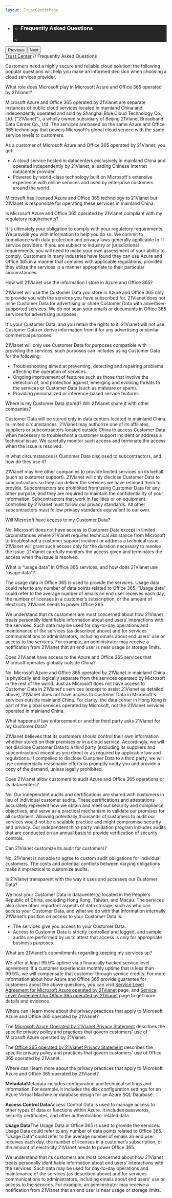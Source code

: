 ```yaml
---
layout: TrustCenterPage
---
```

<div class="row-fluid">
   <div class="span">
      <div>
        <div id="HeroWrapper" data-cols="1" data-view1="1" data-view2="1" data-view3="1" data-view4="1" class="row-fluid wider hero grid-container">
            <div class="span bp0-col-1-1 bp1-col-1-1 bp2-col-1-1 bp3-col-1-1">
                <div bi:type="slideshow" class="slideshow slideshow-hero hero" xmlns:bi="urn:schemas-microsoft-com:mscom:bi">
                    <ul bi:type="list" class="slides">
                        <li id="slide-1" bi:index="0" selectBi="">
                            <div class="heroitem light-foreground" bi:type="heroitem">
                                <div class="media" bi:parenttitle="t1">
                                    <a href="" bi:track="False" bi:titleflag="t1" bi:index="0">
                                        <div data-picture="" data-alt="You are in control of your data" data-disable-swap-below="">
                                            <div data-src="../Images/MS-TrustCenter-Resources-Header.jpg"></div>
                                            <noscript></noscript>
                                        </div>
                                    </a>
                                </div>
                                <div class="text" bi:type="cta">
                                    <div class="text-container">
                                        <div class="box" style="background: rgba(0,0,0,.85); color: #FFFFFF;">
                                            <ul bi:type="list" class="headerCaption subpageHeaderCaption">
                                                <li class="box-title">
                                                    <h3 class="box-title" bi:type="title" bi:title="t1" style="color: #FFFFFF;">Frequently Asked Questions</h3>
                                                </li>
                                                <li class="box-actions box-description"><a target="_self" class="mscom-link" href=""></a></li>
                                            </ul>
                                        </div>
                                    </div>
                                </div>
                            </div>
                        </li>
                    </ul>
                    <div class="navigation international" bi:track="false">
                        <div class="grid-container settop" data-title-text="Go To Slide "></div>
                    </div>
                    <div class="prev-next" bi:track="false"><button class="prev"><span class="icon-left" aria-hidden="true"></span><span class="screen-reader-text">Previous</span></button><button class="next"><span class="icon-right" aria-hidden="true"></span><span class="screen-reader-text">Next</span></button></div>
                    <div id="play-pause" class="play-pause" style="display:none">
                        <div class="pause"><button id="pauseButton" class="pause_button"><span class="icon-pause" aria-hidden="true"></span><span class="screen-reader-text">Pause</span></button></div>
                        <div class="play"><button id="playButton" class="play_button"><span class="icon-play" aria-hidden="true"></span><span class="screen-reader-text">Play</span></button></div>
                    </div>
                </div>
            </div>
        </div>
        <div id="BreadcrumbWrapper" data-cols="1" data-view1="1" data-view2="1" data-view3="1" data-view4="1" class="row-fluid grid-container mscom-grid-container breadcrumbs">
            <div class="span bp0-col-1-1 bp1-col-1-1 bp2-col-1-1 bp3-col-1-1"><a target="_self" class="mscom-link" href="../default.html">Trust Center</a> // Frequently Asked Questions
              <!--  <a target="_self" class="mscom-link" href="../privacy/default-cn.html">资源</a> -->
            </div>
        </div>
        <div id="ContentWrapper" data-cols="2" data-view1="1" data-view2="2" data-view3="2" data-view4="2" class="row-fluid subpageBody" style="width:100%!important;">
            <div class="span bp0-col-1-1 bp2-col-2-1 bp3-col-2-1 bp1-col-2-2" style="width:100%!important;">
                <p>Customers need a highly secure and reliable cloud solution; the following popular questions will help you make an informed decision when choosing a cloud services provider.</p>
                <div class="content-faq">
                    <label>What role does Microsoft play in Microsoft Azure and Office 365 operated by 21Vianet?</label>
                    <div class="content-faq-footer">
                        <p>Microsoft Azure and Office 365 operated by 21Vianet are separate instances of public cloud services located in mainland China and independently operated and sold by Shanghai Blue Cloud Technology Co., Ltd. ("21Vianet"), a wholly owned subsidiary of Beijing 21Vianet Broadband Data Center Co., Ltd. The services are based on the same Azure and Office 365 technology that powers Microsoft's global cloud service with the same service levels to customers.</p>
                        <p>As a customer of Microsoft Azure and Office 365 operated by 21Vianet, you get:</p>
                        <ul>
                            <li>A cloud service hosted in datacenters exclusively in mainland China and operated independently by 21Vianet, a leading Chinese Internet datacenter provider.</li>
                            <li>Powered by world-class technology built on Microsoft's extensive experience with online services and used by enterprise customers around the world.</li>
                        </ul>
                        <p>Microsoft has licensed Azure and Office 365 technology to 21Vianet but 21Vianet is responsible for operating these services in mainland China.</p>
                    </div>
                </div>
                <div class="content-faq">
                    <label>Is Microsoft Azure and Office 365 operated by 21Vianet compliant with my regulatory requirements?</label>
                    <div class="content-faq-footer">
                        <p>It is ultimately your obligation to comply with your regulatory requirements. We provide you with information to help you do so. We commit to compliance with data protection and privacy laws generally applicable to IT service providers. If you are subject to industry or jurisdictional requirements, you will need to make your own assessment of your ability to comply. Customers in many industries have found they can use Azure and Office 365 in a manner that complies with applicable regulations, provided they utilize the services in a manner appropriate to their particular circumstances.</p>
                     </div>
                </div>
                <div class="content-faq">
                    <label>How will 21Vianet use the information I store in Azure and Office 365?</label>
                    <div class="content-faq-footer"> 
                        <p>21Vianet will use the Customer Data you store in Azure and Office 365 only to provide you with the services you have subscribed for. 21Vianet does not mine Customer Data for advertising or share Customer Data with advertiser-supported services. We do not scan your emails or documents in Office 365 services for advertising purposes.</p>
                        <p>It's your Customer Data, and you retain the rights to it. 21Vianet will not use Customer Data or derive information from it for any advertising or similar commercial purposes. </p>
                        <p>21Vianet will only use Customer Data for purposes compatible with providing the services, such purposes can includes using Customer Data for the following:</p>
                        <ul>
                            <li>Troubleshooting aimed at preventing, detecting and repairing problems affecting the operation of services.</li>
                            <li>Ongoing improvement of features such as those that involve the detection of, and protection against, emerging and evolving threats to the services or Customer Data (such as malware or spam).</li>
                            <li>Providing personalized or inference-based service features.</li>
                        </ul>
                     </div>
                </div>
                <div class="content-faq">
                    <label>Where is my Customer Data stored? Will 21Vianet share it with other companies?</label>
                    <div class="content-faq-footer">
                        <p>Customer Data will be stored only in data centers located in mainland China. In limited circumstances, 21Vianet may authorize one of its affiliates, suppliers or subcontractors located outside China to access Customer Data when necessary to troubleshoot a customer support incident or address a technical issue. We carefully monitor such access and terminate the access when the issue is resolved.</p>
                    </div>
                </div>
                <div class="content-faq">
                    <label>In what circumstances is Customer Data disclosed to subcontractors, and how do they use it?</label>
                    <div class="content-faq-footer">
                        <p>21Vianet may hire other companies to provide limited services on its behalf (such as customer support). 21Vianet will only disclose Customer Data to subcontractors so they can deliver the services we have retained them to provide. Subcontractors are prohibited from using Customer Data for any other purpose, and they are required to maintain the confidentiality of your information. Subcontractors that work in facilities or on equipment controlled by 21Vianet must follow our privacy standards. All other subcontractors must follow privacy standards equivalent to our own.</p>
                    </div>
                </div>
                <div class="content-faq">
                    <label>Will Microsoft have access to my Customer Data?</label>
                    <div class="content-faq-footer">
                        <p>No. Microsoft does not have access to Customer Data except in limited circumstances where 21Vianet requires technical assistance from Microsoft to troubleshoot a customer support incident or address a technical issue. 21Vianet will grant such access only for the duration necessary to resolve the issue. 21Vianet carefully monitors the access given and terminates the access when the issue is resolved.</p>
                    </div>
                </div>
                <div class="content-faq">
                    <label>What is “usage data” in Office 365 services, and how does 21Vianet use “usage data”?</label>
                    <div class="content-faq-footer">
                        <p>The usage data in Office 365 is used to provide the services. Usage data could refer to any number of data points related to Office 365. “Usage data” could refer to the average number of emails an end user receives each day, the number of licenses in a customer’s subscription, or the amount of electricity 21Vianet needs to power Office 365.</p>
                        <p>We understand that its customers are most concerned about how 21Vianet treats personally identifiable information about end users’ interactions with the services. Such data may be used for day-to-day operations and maintenance of the services (as described above) and for services communications to administrators, including emails about end users’ use or access to the services. For example, an administrator may receive a notification from 21Vianet that an end user is near usage or storage limits.</p>
                    </div>
                </div>
                <div class="content-faq">
                    <label>Does 21Vianet have access to the Azure and Office 365 services that Microsoft operates globally outside China?</label>
                    <div class="content-faq-footer">
                        <p>No. Microsoft Azure and Office 365 operated by 21Vianet in mainland China is physically and logically separate from the services operated by Microsoft in the rest of the world. Just as Microsoft does not have access to Customer Data in 21Vianet's services (except to assist 21Vianet as detailed above), 21Vianet does not have access to Customer Data in Microsoft's services outside mainland China. For clarity, the data center in Hong Kong is part of the global services operated by Microsoft, not the 21Vianet services operated in mainland China.</p>
                    </div>
                </div>
                <div class="content-faq">
                    <label>What happens if law enforcement or another third party asks 21Vianet for my Customer Data?</label>
                    <div class="content-faq-footer">
                        <p>21Vianet believes that its customers should control their own information whether stored on their premises or in a cloud service. Accordingly, we will not disclose Customer Data to a third party (excluding its suppliers and subcontractors) except as you direct or as required by applicable law and regulations. If compelled to disclose Customer Data to a third party, we will use commercially reasonable efforts to promptly notify you and provide a copy of the demand, unless legally prohibited.</p>
                    </div>
                </div>
                <div class="content-faq">
                    <label>Does 21Vianet allow customers to audit Azure and Office 365 operations or its datacenters?</label>
                    <div class="content-faq-footer">
                        <p>No. Our independent audits and certifications are shared with customers in lieu of individual customer audits. These certifications and attestations accurately represent how we obtain and meet our security and compliance objectives, and serve as a practical mechanism to validate our promises for all customers. Allowing potentially thousands of customers to audit our services would not be a scalable practice and might compromise security and privacy. Our independent third-party validation program includes audits that are conducted on an annual basis to provide verification of security controls.</p>
                    </div>
                </div>
                <div class="content-faq">
                    <label>Can 21Vianet customize its audit for customers?</label>
                        <div class="content-faq-footer">
                        <p>No. 21Vianet is not able to agree to custom audit obligations for individual customers. The costs and potential conflicts between varying obligations make it impractical to customize audits.</p>
                    </div>
                </div>
                <div class="content-faq">
                    <label>Is 21Vianet transparent with the way it uses and accesses our Customer Data?</label>
                        <div class="content-faq-footer">
                        <p>We host your Customer Data in datacenter(s) located in the People's Republic of China, excluding Hong Kong, Taiwan, and Macau. The services also share other important aspects of data storage, such as who can access your Customer Data, and what we do with that information internally. 21Vianet’s position on access to your Customer Data is:</p>
                        <ul>
                            <li>The services give you access to your Customer Data.</li>
                            <li>Access to Customer Data is strictly controlled and logged, and sample audits are performed by us to attest that access is only for appropriate business purposes.</li>
                        </ul>
                   </div>
                </div>
                <div class="content-faq">
                    <label>What are 21Vianet’s commitments regarding keeping my services up?</label>
                    <div class="content-faq-footer">
                        <p>We offer at least 99.9% uptime via a financially backed service level agreement. If a customer experiences monthly uptime that is less than 99.9%, we will compensate that customer through service credits. For more information about how Azure and Office 365 provide guarantee for customers about the above questions, you can visit <a target="_self" class="mscom-link" href="https://www.azure.cn/support/legal/sla">Service Level Agreement for Microsoft Azure operated by 21Vianet</a> page, and <a target="_self" class="mscom-link" href="http://www.21vbluecloud.com/office365/O365-SLA/">Service Level Agreement for Office 365 operated by 21Vianet</a> page to get more details and evidence.</p>
                   </div>
                </div>
                <div class="content-faq">
                    <label>Where can I learn more about the privacy practices that apply to Microsoft Azure and Office 365 operated by 21Vianet?</label>
                        <div class="content-faq-footer">
                        <p>The <a target="_self" class="mscom-link" href="https://www.azure.cn/support/legal/privacy-statement/">Microsoft Azure Operated by 21Vianet Privacy Statement</a> describes the specific privacy policy and practices that govern customers' use of Microsoft Azure operated by 21Vianet.</p>
                        <p>The <a target="_self" class="mscom-link" href="http://www.21vbluecloud.com/office365/O365-Privacy/">Office 365 operated by 21Vianet Privacy Statement</a> describes the specific privacy policy and practices that govern customers' use of Office 365 operated by 21Vianet.</p>
                    </div>
                </div>
                <div class="content-faq">
                    <label>Where can I learn more about the privacy practices that apply to Microsoft Azure and Office 365 operated by 21Vianet?</label>
                        <div class="content-faq-footer">
                        <p><strong>Metadata</strong>Metadata includes configuration and technical settings and information. For example, it includes the disk configuration settings for an Azure Virtual Machine or database design for an Azure SQL Database.</p>
                        <p><strong>Access Control Data</strong>Access Control Data is used to manage access to other types of data or functions within Azure. It includes passwords, security certificates, and other authentication-related data.</p>
                        <p><strong>Usage Data</strong>The Usage Data in Office 365 is used to provide the services. Usage Data could refer to any number of data points related to Office 365. “Usage Data” could refer to the average number of emails an end user receives each day, the number of licenses in a customer’s subscription, or the amount of electricity 21Vianet needs to power Office 365.</p>
                        <p>We understand that its customers are most concerned about how 21Vianet treats personally identifiable information about end users’ interactions with the services. Such data may be used for day-to-day operations and maintenance of the services (as described above) and for services communications to administrators, including emails about end users’ use or access to the services. For example, an administrator may receive a notification from 21Vianet that an end user is near usage or storage limits.</p>
                    </div>
                </div>
            </div>
  <!--
                <div data-cols="1" data-view1="1" data-view2="1" data-view3="1" data-view4="1" class="row-fluid" id="key_privacy_info">
                    <div class="span bp0-col-1-1 bp1-col-1-1 bp2-col-1-1 bp3-col-1-1">
                        <div class="span bp0-col-1-1 bp1-col-1-1 bp2-col-1-1 bp3-col-1-1">
                        <h1>重要隐私信息</h1>
                       <label><a target="_self" class="mscom-link" href="http://trustcenterstage.chinacloudsites.cn/transparency/you_know_where-cn.html">数据中心位置</a></label><br/> 
                       <label><a target="_self" class="mscom-link" href="../transparency/default-cn.html#Who-can-access-Customer-Data">数据访问策略</a></label><br/> 
                       <label><a target="_self" class="mscom-link" href="http://trustcenterstage.chinacloudsites.cn/privacy/you-are-in-control-of-your-data-cn.html#leave_service">数据保留策略</a></label><br/> 
                       <label><a target="_self" class="mscom-link" href="http://trustcenterstage.chinacloudsites.cn/privacy/you-own-your-data-cn.html#shiji_contract">分包商策略</a></label><br/> 
                       <label><a target="_self" class="mscom-link" href="http://trustcenterstage.chinacloudsites.cn/privacy/default-cn.html#data_other">微软如何定义数据</a></label><br/> 
                    </div>
                    </div>
                </div>
                <div id="SideBarWrapper" data-cols="1" data-view1="1" data-view2="1" data-view3="1" data-view4="1" class="row-fluid">
                    <div id="HelpfulInformation" class="span bp0-col-1-1 bp1-col-1-1 bp2-col-1-1 bp3-col-1-1">
                        <h1>更多信息</h1>
                        <label><a target="_self" class="mscom-link" href="../transparency/default-cn.html#When-law-enforcement-or-a-third-party-askes-for-Customer-Data">我们如何响应执法机关或其他第三方向世纪互联索要客户数据的要求 </a></label><br/>
                        <label><a target="_self" class="mscom-link" href="http://trustcenterstage.chinacloudsites.cn/security/encryption.html">微软云加密</a></label><br/>
                        <label><a target="_self" class="mscom-link" href="https://wacnstorage.blob.core.chinacloudapi.cn/marketing-resource/documents/Protecting_Data_and_Privacy_in_the_Cloud_CN_final20160125.pdf">保护云中数据和隐私(864 KB, PDF)</a></label><br/>
                        <label><a target="_self" class="mscom-link" href="../compliance/default-cn#ISO/IEC_27001">ISO / IEC 27001简介</a></label><br/>
                    </div>
                </div>-->
            </div> 
        </div>
     </div>
   </div>
</div>
<div class="row-fluid" data-view4="1" data-view3="1" data-view2="1" data-view1="1" data-cols="1">
   <div class="span bp0-col-1-1 bp1-col-1-1 bp2-col-1-1 bp3-col-1-1"></div>
</div>
